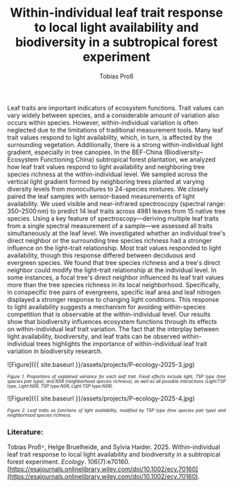 ﻿---
layout: post
title:  "Within-individual leaf trait response to local light availability and biodiversity in a subtropical forest experiment"
author: Tobias Proß
categories: [ Paper ]
image: assets/projects/P-ecology-2025-0.jpg
tags: featured
---
Leaf traits are important indicators of ecosystem functions. Trait values can vary widely between species, and a considerable amount of variation also occurs within species. However, within-individual variation is often neglected due to the limitations of traditional measurement tools. Many leaf trait values respond to light availability, which, in turn, is affected by the surrounding vegetation. Additionally, there is a strong within-individual light gradient, especially in tree canopies. In the BEF-China (Biodiversity–Ecosystem Functioning China) subtropical forest plantation, we analyzed how leaf trait values respond to light availability and neighboring tree species richness at the within-individual level. We sampled across the vertical light gradient formed by neighboring trees planted at varying diversity levels from monocultures to 24-species mixtures. We closely paired the leaf samples with sensor-based measurements of light availability. We used visible and near-infrared spectroscopy (spectral range: 350–2500 nm) to predict 14 leaf traits across 4981 leaves from 15 native tree species. Using a key feature of spectroscopy—deriving multiple leaf traits from a single spectral measurement of a sample—we assessed all traits simultaneously at the leaf level. We investigated whether an individual tree's direct neighbor or the surrounding tree species richness had a stronger influence on the light–trait relationship. Most trait values responded to light availability, though this response differed between deciduous and evergreen species. We found that tree species richness and a tree's direct neighbor could modify the light–trait relationship at the individual level. In some instances, a focal tree's direct neighbor influenced its leaf trait values more than the tree species richness in its local neighborhood. Specifically, in conspecific tree pairs of evergreens, specific leaf area and leaf nitrogen displayed a stronger response to changing light conditions. This response to light availability suggests a mechanism for avoiding within-species competition that is observable at the within-individual level. Our results show that biodiversity influences ecosystem functions through its effects on within-individual leaf trait variation. The fact that the interplay between light availability, biodiversity, and leaf traits can be observed within-individual trees highlights the importance of within-individual leaf trait variation in biodiversity research.


![Figure]({{ site.baseurl }}/assets/projects/P-ecology-2025-3.jpg)
<p style='text-align: justify;' ><span style="font-style: italic; font-size:70%">Figure 1. Proportions of explained variance for each leaf trait. Fixed effects include light, TSP type (tree species pair type), and NSR
(neighborhood species richness), as well as all possible interactions (Light:TSP type, Light:NSR, TSP type:NSR, Light:TSP type:NSR).
</span></p>


![Figure]({{ site.baseurl }}/assets/projects/P-ecology-2025-4.jpg)
<p style='text-align: justify;' ><span style="font-style: italic; font-size:70%">Figure 2. Leaf traits as functions of light availability, modified by TSP type (tree species pair type) and neighborhood species richness.
</span></p>


### Literature:
Tobias Proß<code>&ast;</code>, Helge Bruelheide, and Sylvia Haider. 2025. Within-individual leaf trait response to local light availability and biodiversity in a subtropical forest experiment. *Ecology*. 106(7):e70160. [https://esajournals.onlinelibrary.wiley.com/doi/10.1002/ecy.70160](https://esajournals.onlinelibrary.wiley.com/doi/10.1002/ecy.70160).